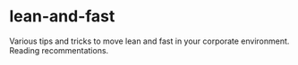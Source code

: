 # lean-and-fast
Various tips and tricks to move lean and fast in your corporate environment. Reading recommentations.
